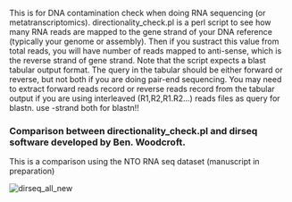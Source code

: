 This is for DNA contamination check when doing RNA sequencing (or metatranscriptomics).
directionality_check.pl is a perl script to see how many RNA reads are mapped to the gene strand of your DNA reference (typically your genome or assembly). Then if you sustract this value from total reads, you will have number of reads mapped to anti-sense, which is the reverse strand of gene strand. Note that the script expects a blast tabular output format. The query in the tabular should be either forward or reverse, but not both if you are doing pair-end sequencing. You may need to extract forward reads record or reverse reads record from the tabular output if you are using interleaved (R1,R2,R1.R2...) reads files as query for blastn. use -strand both for blastn!!

### Comparison between directionality_check.pl and dirseq software developed by Ben. Woodcroft.

This is a comparison using the NTO RNA seq dataset (manuscript in preparation)


![dirseq_all_new](https://user-images.githubusercontent.com/38149286/133333611-63f681e2-8efa-44ac-880c-0c28ab5da360.jpg)
